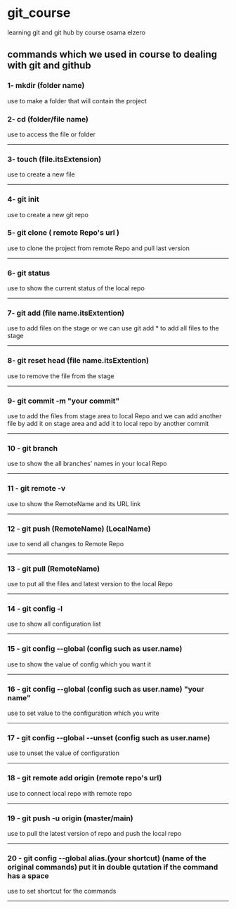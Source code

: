 # git_course
learning git and git hub by course osama elzero


## commands which we used in course to dealing with git and github

### 1- mkdir (folder name)
use to make a folder that will contain the project 

  
### 2- cd (folder/file name) 
use to access the file or folder

---------------------------------------------

### 3- touch (file.itsExtension) 
use to create a new file 

---------------------------------------------


### 4- git init 
use to create a new git repo


### 5- git clone ( remote Repo's url )
use to clone the project from remote Repo and pull last version

---------------------------------------------


### 6- git status
use to show the current status of the local repo

---------------------------------------------


### 7- git add (file name.itsExtention) 
use to add files on the stage or we can use git add * to add all files to the stage

---------------------------------------------


### 8- git reset head (file name.itsExtention)
use to remove the file from the stage

---------------------------------------------


### 9- git commit -m "your commit"
use to add the files from stage area to local Repo and we can add another file by add it on stage area and add it to local repo by another commit

---------------------------------------------

### 10 - git branch
use to show the all branches' names in your local Repo

---------------------------------------------

### 11 - git remote -v 
use to show the RemoteName and its URL link


---------------------------------------------

### 12 - git push (RemoteName) (LocalName)
use to send all changes to Remote Repo

---------------------------------------------

### 13 - git pull (RemoteName)
use to put all the files and latest version to the local Repo

---------------------------------------------

### 14 - git config -l
use to show all configuration list 

---------------------------------------------

### 15 - git config --global (config such as user.name)
use to show the value of config which you want it

---------------------------------------------

### 16 - git config --global (config such as user.name) "your name"
use to set value to the configuration which you write

---------------------------------------------

### 17 - git config --global --unset (config such as user.name)
use to unset the value of configuration

---------------------------------------------


### 18 - git remote add origin (remote repo's url)
use to connect local repo with remote repo


---------------------------------------------


### 19 - git push -u origin (master/main)
use to pull the latest version of repo and push the local repo

---------------------------------------------


### 20 - git config --global alias.(your shortcut) (name of the original commands) put it in double qutation if the command has a space
use to set shortcut for the commands 

---------------------------------------------


###
